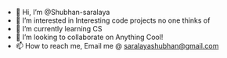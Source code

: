 - 👋 Hi, I’m @Shubhan-saralaya
- 👀 I’m interested in Interesting code projects no one thinks of
- 🌱 I’m currently learning CS 
- 💞️ I’m looking to collaborate on Anything Cool!
- 📫 How to reach me, Email me @ saralayashubhan@gmail.com

<!---
Pizzaboogie/Pizzaboogie is a ✨ special ✨ repository because its `README.md` (this file) appears on your GitHub profile.
You can click the Preview link to take a look at your changes.
--->
